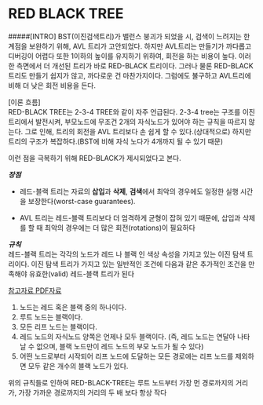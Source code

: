  RED BLACK TREE 
 =====
 #####[INTRO]
  BST(이진검색트리)가 밸런스 붕괴가 되었을 시, 검색이 느려지는 한계점을 보완하기 위해, AVL 트리가
  고안되었다. 하지만 AVL트리는 만들기가 까다롭고 디버깅이 어렵다 또한 1이하의 높이를 유지하기 위하여,
  회전을 하는 비용이 높다.
   이러한 측면에서 더 개선된 트리가 바로 RED-BLACK 트리이다. 그러나 물론 RED-BLACK 트리도 만들기 쉽지가 않고,
  까다로운 건 마찬가지이다. 그럼에도 불구하고 AVL트리에 비해 더 낮은 회전 비용을 든다.
  
  [이론 흐름]<br>
 RED-BLACK TREE는  2-3-4 TREE와 같이 자주 언급된다. 2-3-4 tree는 구조를 이진트리에서 발전시켜, 부모노드에 무조건 2개의 자식노드가
 있어야 하는 규칙을 따르지 않는다. 그로 인해, 트리의 회전을 AVL 트리보다 손 쉽게 할 수 있다.(상대적으로) 하지만 트리의 구조가 복잡하다.(BST에 비해 자식 노다가 4개까지 될 수 있기 때문)
 
 이런 점을 극복하기 위해 RED-BLACK가 제시되었다고 본다.
 
 
 ***장점***
 - 레드-블랙 트리는 자료의 **삽입**과 **삭제**, **검색**에서 최악의 경우에도 일정한 실행 시간을 보장한다(worst-case guarantees).
 
 - AVL 트리는 레드-블랙 트리보다 더 엄격하게 균형이 잡혀 있기 때문에, 삽입과 삭제를 할 때 최악의 경우에는 더 많은 회전(rotations)이 필요하다


 ***규칙***<br>
 레드-블랙 트리는 각각의 노드가 레드 나 블랙 인 색상 속성을 가지고 있는 이진 탐색 트리이다. 이진 탐색 트리가 가지고 있는 일반적인 조건에 다음과 같은
 추가적인 조건을 만족해야 유효한(valid) 레드-블랙 트리가 된다
 
 [참고자료 PDF자료](http://faculty.simpson.edu/lydia.sinapova/www/cmsc250/LN250_Levitin/PDF/L09-RedBlackTrees.pdf)
 
 1. 노드는 레드 혹은 블랙 중의 하나이다.
 2. 루트 노드는 블랙이다.
 3. 모든 리프 노드는 블랙이다.
 4. 레드 노드의 자식노드 양쪽은 언제나 모두 블랙이다. (즉, 레드 노드는 연달아 나타날 수 없으며, 블랙 노드만이 레드 노드의 부모 노드가 될 수 있다)
 5. 어떤 노드로부터 시작되어 리프 노드에 도달하는 모든 경로에는 리프 노드를 제외하면 모두 같은 개수의 블랙 노드가 있다.
 
 위의 규칙들로 인하여 RED-BLACK-TREE는 루트 노드부터 가장 먼 경로까지의 거리가, 가장 가까운 경로까지의 거리의 두 배 보다 항상 작다